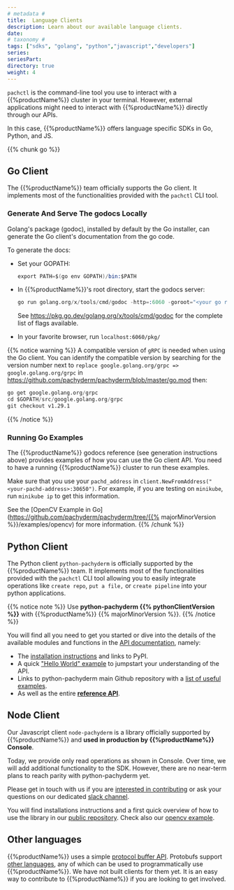 ```yaml
---
# metadata # 
title:  Language Clients
description: Learn about our available language clients. 
date: 
# taxonomy #
tags: ["sdks", "golang", "python","javascript","developers"]
series:
seriesPart:
directory: true 
weight: 4
---
```


`pachctl` is the command-line tool you use 
to interact with a {{%productName%}} cluster in your terminal. 
However,  external applications might need to
interact with {{%productName%}} directly through our APIs.

In this case, {{%productName%}} offers language specific SDKs in Go, Python, and JS.

{{% chunk go %}}
## Go Client

The {{%productName%}} team officially supports the Go client. It implements most of the functionalities provided with the `pachctl` CLI tool.

### Generate And Serve The godocs Locally

Golang's package (godoc), installed by default by the Go installer, can generate the Go client's documentation from the go code.

To generate the docs:

- Set your GOPATH: 

	```s
	export PATH=$(go env GOPATH)/bin:$PATH
	```

- In {{%productName%}}'s root directory, start the godocs server: 

	```s
	go run golang.org/x/tools/cmd/godoc -http=:6060 -goroot="<your go root directory - for example: /Users/yourusername/pachyderm>"
	```
				
	See https://pkg.go.dev/golang.org/x/tools/cmd/godoc for the complete list of flags available.

- In your favorite browser, run `localhost:6060/pkg/`


{{% notice warning %}}
 A compatible version of `gRPC` is needed when using the Go client.  You can identify the compatible version by searching for the version number next to `replace google.golang.org/grpc => google.golang.org/grpc` in https://github.com/pachyderm/pachyderm/blob/master/go.mod then:

```s
go get google.golang.org/grpc
cd $GOPATH/src/google.golang.org/grpc
git checkout v1.29.1
```
{{% /notice %}} 

### Running Go Examples

The {{%productName%}} godocs reference (see generation instructions above)
provides examples of how you can use the Go client API. You need to have a running {{%productName%}} cluster
to run these examples.

Make sure that you use your `pachd_address` in `client.NewFromAddress("<your-pachd-address>:30650")`.
For example, if you are testing on `minikube`, run
`minikube ip` to get this information.

See the [OpenCV Example in Go](https://github.com/pachyderm/pachyderm/tree/{{% majorMinorVersion %}}/examples/opencv) for more
information.
{{% /chunk %}}

## Python Client

The Python client `python-pachyderm` is officially supported by the {{%productName%}} team. 
It implements most of the functionalities provided with the `pachctl` CLI tool allowing you to easily integrate operations like `create repo`, `put a file,` or `create pipeline` into your python applications.

{{% notice note %}}
Use **python-pachyderm {{% pythonClientVersion %}}** with {{%productName%}} {{% majorMinorVersion %}}. 
{{% /notice %}}

You will find all you need to get you started or dive into the details of the available modules and functions in the [API documentation](https://python-pachyderm.readthedocs.io/en/stable/), namely:

- The [installation instructions](https://python-pachyderm.readthedocs.io/en/stable/getting_started.html#installation) and links to PyPI.
- A quick ["Hello World" example](https://python-pachyderm.readthedocs.io/en/stable/getting_started.html#hello-world-example) to jumpstart your understanding of the API.
- Links to python-pachyderm main Github repository with a [list of useful examples](https://github.com/pachyderm/python-pachyderm/tree/master/examples). 
- As well as the entire [**reference API**](https://python-pachyderm.readthedocs.io/en/stable/python_pachyderm.html).

## Node Client

Our Javascript client `node-pachyderm` is a library officially supported by {{%productName%}} and **used in production by {{%productName%}} Console**.  

Today, we provide only read operations as shown in Console. Over time, we will add additional functionality to the SDK. However, there are no near-term plans to reach parity with python-pachyderm yet.

Please get in touch with us if you are [interested in contributing](https://github.com/pachyderm/node-pachyderm/blob/main/contributing.md) or ask your questions on our dedicated [slack channel](https://pachyderm-users.slack.com/archives/C028ZV066JY).

You will find installations instructions and a first quick overview of how to use the library in our [public repository](https://github.com/pachyderm/node-pachyderm). 
Check also our [opencv example](https://github.com/pachyderm/node-pachyderm/tree/main/examples/opencv).

## Other languages

{{%productName%}} uses a simple [protocol buffer API](https://github.com/pachyderm/pachyderm/blob/master/src/pfs/pfs.proto). Protobufs support [other languages](https://developers.google.com/protocol-buffers/), any of which can be used to programmatically use {{%productName%}}. We have not built clients for them yet. It is an easy way to contribute to {{%productName%}} if you are looking to get involved.
